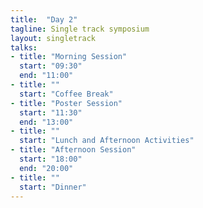 ```yaml
---
title:  "Day 2"
tagline: Single track symposium
layout: singletrack
talks:
- title: "Morning Session"
  start: "09:30"
  end: "11:00"
- title: ""
  start: "Coffee Break"
- title: "Poster Session"
  start: "11:30"
  end: "13:00"
- title: ""
  start: "Lunch and Afternoon Activities"
- title: "Afternoon Session"
  start: "18:00"
  end: "20:00"
- title: ""
  start: "Dinner"
---
```

